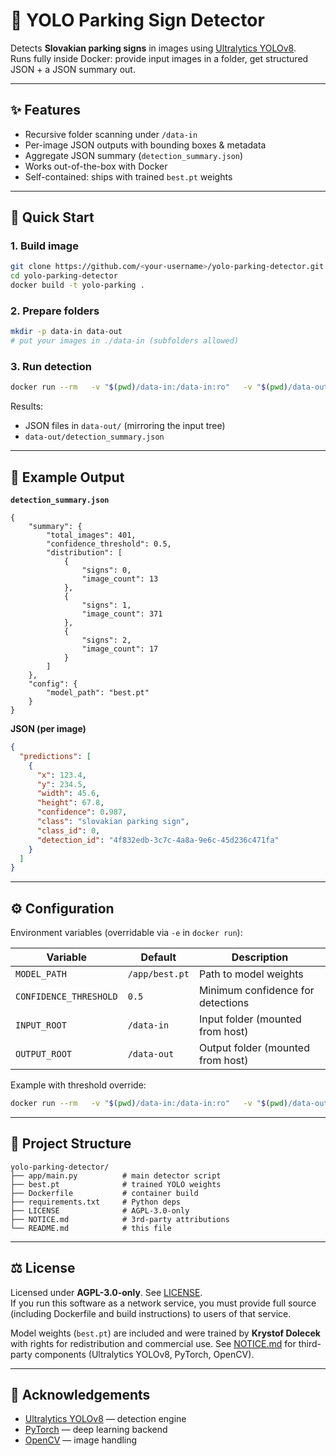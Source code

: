 # 🚦 YOLO Parking Sign Detector

Detects **Slovakian parking signs** in images using [Ultralytics YOLOv8](https://github.com/ultralytics/ultralytics).  
Runs fully inside Docker: provide input images in a folder, get structured JSON + a JSON summary out.  

---

## ✨ Features
- Recursive folder scanning under `/data-in`
- Per-image JSON outputs with bounding boxes & metadata
- Aggregate JSON summary (`detection_summary.json`)
- Works out-of-the-box with Docker
- Self-contained: ships with trained `best.pt` weights

---

## 🚀 Quick Start

### 1. Build image
```bash
git clone https://github.com/<your-username>/yolo-parking-detector.git
cd yolo-parking-detector
docker build -t yolo-parking .
```

### 2. Prepare folders
```bash
mkdir -p data-in data-out
# put your images in ./data-in (subfolders allowed)
```

### 3. Run detection
```bash
docker run --rm   -v "$(pwd)/data-in:/data-in:ro"   -v "$(pwd)/data-out:/data-out"   yolo-parking
```

Results:
- JSON files in `data-out/` (mirroring the input tree)
- `data-out/detection_summary.json`

---

## 🔎 Example Output

**`detection_summary.json`**
```
{
    "summary": {
        "total_images": 401,
        "confidence_threshold": 0.5,
        "distribution": [
            {
                "signs": 0,
                "image_count": 13
            },
            {
                "signs": 1,
                "image_count": 371
            },
            {
                "signs": 2,
                "image_count": 17
            }
        ]
    },
    "config": {
        "model_path": "best.pt"
    }
}
```

**JSON (per image)**
```json
{
  "predictions": [
    {
      "x": 123.4,
      "y": 234.5,
      "width": 45.6,
      "height": 67.8,
      "confidence": 0.987,
      "class": "slovakian parking sign",
      "class_id": 0,
      "detection_id": "4f832edb-3c7c-4a8a-9e6c-45d236c471fa"
    }
  ]
}
```

---

## ⚙️ Configuration

Environment variables (overridable via `-e` in `docker run`):

| Variable               | Default         | Description                        |
|------------------------|-----------------|------------------------------------|
| `MODEL_PATH`           | `/app/best.pt`  | Path to model weights              |
| `CONFIDENCE_THRESHOLD` | `0.5`           | Minimum confidence for detections  |
| `INPUT_ROOT`           | `/data-in`      | Input folder (mounted from host)   |
| `OUTPUT_ROOT`          | `/data-out`     | Output folder (mounted from host)  |

Example with threshold override:
```bash
docker run --rm   -v "$(pwd)/data-in:/data-in:ro"   -v "$(pwd)/data-out:/data-out"   -e CONFIDENCE_THRESHOLD=0.6   yolo-parking
```

---

## 📂 Project Structure
```
yolo-parking-detector/
├── app/main.py          # main detector script
├── best.pt              # trained YOLO weights
├── Dockerfile           # container build
├── requirements.txt     # Python deps
├── LICENSE              # AGPL-3.0-only
├── NOTICE.md            # 3rd-party attributions
└── README.md            # this file
```

---

## ⚖️ License

Licensed under **AGPL-3.0-only**. See [LICENSE](LICENSE).  
If you run this software as a network service, you must provide full source (including Dockerfile and build instructions) to users of that service.  

Model weights (`best.pt`) are included and were trained by **Krystof Dolecek** with rights for redistribution and commercial use. See [NOTICE.md](NOTICE.md) for third-party components (Ultralytics YOLOv8, PyTorch, OpenCV).  

---

## 🙏 Acknowledgements
- [Ultralytics YOLOv8](https://github.com/ultralytics/ultralytics) — detection engine  
- [PyTorch](https://pytorch.org/) — deep learning backend  
- [OpenCV](https://opencv.org/) — image handling  
